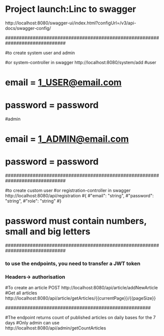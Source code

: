 
# Project launch:Linc to swagger
http://localhost:8080/swagger-ui/index.html?configUrl=/v3/api-docs/swagger-config/

##############################################################################

#to create system user and admin

#or system-controller in swagger
http://localhost:8080/system/add
#user
# email =  1_USER@email.com
# password = password

#admin
# email = 1_ADMIN@email.com
# password = password


##############################################################################

#to create custom user
#or registration-controller in swagger
http://localhost:8080/api/registration
#{
#"email": "string",
#"password": "string",
#"role": "string"
#}
# password must contain numbers, small and big letters



##############################################################################

### to use the endpoints, you need to transfer a JWT token
### Headers-> authorisation 

#To create an article
POST http://localhost:8080/api/article/addNewArticle
#Get all articles
http://localhost:8080/api/article/getArticles/{{currentPage}}/{{pageSize}}


#####################################################

#The endpoint returns count of published articles on daily bases for the 7 days
#Only admin can use
http://localhost:8080/api/admin/getCountArticles
